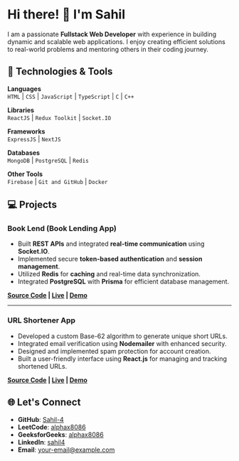 # Hi there! 👋 I'm Sahil

I am a passionate **Fullstack Web Developer** with experience in building dynamic and scalable web applications. I enjoy creating efficient solutions to real-world problems and mentoring others in their coding journey.

## 🔧 Technologies & Tools

**Languages**  
`HTML` | `CSS` | `JavaScript` | `TypeScript` | `C` | `C++`

**Libraries**  
`ReactJS` | `Redux Toolkit` | `Socket.IO`

**Frameworks**  
`ExpressJS` | `NextJS`

**Databases**  
`MongoDB` | `PostgreSQL` | `Redis`

**Other Tools**  
`Firebase` | `Git and GitHub` | `Docker`

## 💻 Projects

### **Book Lend (Book Lending App)**

- Built **REST APIs** and integrated **real-time communication** using **Socket.IO**.
- Implemented secure **token-based authentication** and **session management**.
- Utilized **Redis** for **caching** and real-time data synchronization.
- Integrated **PostgreSQL** with **Prisma** for efficient database management.

**[Source Code](#) | [Live](#) | [Demo](#)**

---

### **URL Shortener App**

- Developed a custom Base-62 algorithm to generate unique short URLs.
- Integrated email verification using **Nodemailer** with enhanced security.
- Designed and implemented spam protection for account creation.
- Built a user-friendly interface using **React.js** for managing and tracking shortened URLs.

**[Source Code](#) | [Live](#) | [Demo](#)**

## 🌐 Let's Connect

- **GitHub**: [Sahil-4](https://github.com/Sahil-4)
- **LeetCode**: [alphax8086](https://leetcode.com/alphax8086)
- **GeeksforGeeks**: [alphax8086](https://auth.geeksforgeeks.org/user/alphax8086)
- **LinkedIn**: [sahil4](https://www.linkedin.com/in/sahil4/)
- **Email**: [your-email@example.com](mailto:your-email@example.com)
